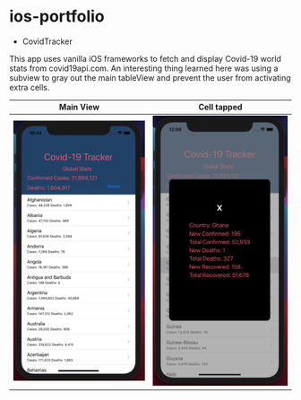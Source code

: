 # ios-portfolio

- CovidTracker

This app uses vanilla iOS frameworks to fetch and display Covid-19 world stats from covid19api.com. An interesting thing learned here was using a subview to gray out the main tableView and prevent the user from activating extra cells. 

| Main View  | Cell tapped |
|------------|-------------|
| <img src="images/MainViewController.png" width="350"> | <img src="images/cellTapped.png" width="350"> |
